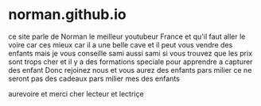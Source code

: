 # norman.github.io
ce site parle de Norman le meilleur youtubeur France 
et qu'il faut aller le voire car ces mieux car il a une belle cave 
et il peut vous vendre des enfants mais je vous conseille sami aussi sami si vous trouvez que les prix sont trops cher 
et il y a des formations speciale pour apprendre a capturer des enfant 
Donc rejoinez nous et vous aurez des enfants pars milier 
ce ne seront pas des cadeaux pars milier mes des enfants 

aurevoire et merci cher lecteur et lectriçe
